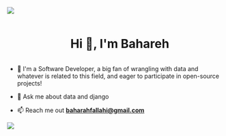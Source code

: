 
<!--horizontal divider(gradiant)-->
<img src="https://user-images.githubusercontent.com/73097560/115834477-dbab4500-a447-11eb-908a-139a6edaec5c.gif">

<!--h1 without bottom border-->
<div id="user-content-toc">
  <ul align="center">
    <summary><h1 style="display: inline-block">Hi 👋, I'm Bahareh</h1></summary>
  </ul>
</div>

<!--h2 without bottom border-->
<!--Intro start-->
- 🔭 I'm a Software Developer, a big fan of wrangling with data and whatever is related to this field, and eager to participate in open-source projects!

- 💬 Ask me about data and django
- 📫 Reach me out **baharahfallahi@gmail.com**
  
![](https://komarev.com/ghpvc/?username=bhx89&color=blue)
